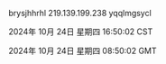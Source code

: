 brysjhhrhl 219.139.199.238 yqqlmgsycl

2024年 10月 24日 星期四 16:50:02 CST

2024年 10月 24日 星期四 08:50:02 GMT
